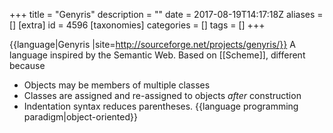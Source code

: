 +++
title = "Genyris"
description = ""
date = 2017-08-19T14:17:18Z
aliases = []
[extra]
id = 4596
[taxonomies]
categories = []
tags = []
+++

{{language|Genyris
|site=http://sourceforge.net/projects/genyris/}}
A language inspired by the Semantic Web. Based on [[Scheme]], different because
* Objects may be members of multiple classes
* Classes are assigned and re-assigned to objects _after_ construction
* Indentation syntax reduces parentheses.
{{language programming paradigm|object-oriented}}
